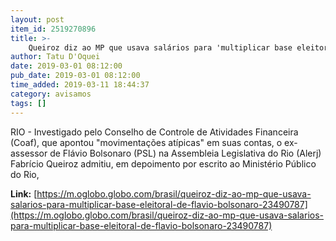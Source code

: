 ```yaml
---
layout: post
item_id: 2519270896
title: >-
    Queiroz diz ao MP que usava salários para 'multiplicar base eleitoral' de Flávio Bolsonaro
author: Tatu D'Oquei
date: 2019-03-01 08:12:00
pub_date: 2019-03-01 08:12:00
time_added: 2019-03-11 18:44:37
category: avisamos
tags: []
---
```


RIO - Investigado pelo Conselho de Controle de Atividades Financeira (Coaf), que apontou "movimentações atípicas" em suas contas, o ex-assessor de Flávio Bolsonaro (PSL) na Assembleia Legislativa do Rio (Alerj) Fabrício Queiroz admitiu, em depoimento por escrito ao Ministério Público do Rio,

**Link:** [https://m.oglobo.globo.com/brasil/queiroz-diz-ao-mp-que-usava-salarios-para-multiplicar-base-eleitoral-de-flavio-bolsonaro-23490787](https://m.oglobo.globo.com/brasil/queiroz-diz-ao-mp-que-usava-salarios-para-multiplicar-base-eleitoral-de-flavio-bolsonaro-23490787)

